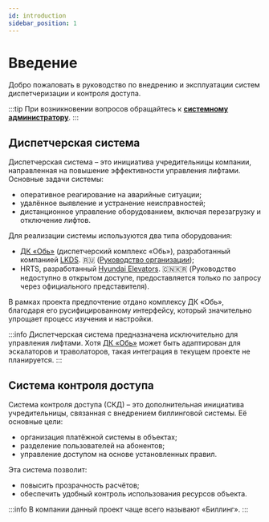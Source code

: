 ```yaml
---
id: introduction
sidebar_position: 1
---
```


# Введение

Добро пожаловать в руководство по внедрению и эксплуатации систем диспетчеризации и контроля доступа.

:::tip
При возникновении вопросов обращайтесь к **[системному администратору](https://wa.me/996777145494)**.
:::

## Диспетчерская система

Диспетчерская система – это инициатива учредительницы компании, направленная на повышение эффективности управления лифтами. Основные задачи системы:
- оперативное реагирование на аварийные ситуации;
- удалённое выявление и устранение неисправностей;
- дистанционное управление оборудованием, включая перезагрузку и отключение лифтов.

Для реализации системы используются два типа оборудования:
- [ДК «Обь»](https://lkds.ru/catalog/dispetcherskiy-kompleks-ob/) (диспетчерский комплекс «Обь»), разработанный компанией [LKDS](https://lkds.ru). 🇷🇺 ([Руководство организации](https://lkds.ru/manual/dk__ob_.htm));
- HRTS, разработанный [Hyundai Elevators](https://www.hyundaielevator.com). 🇨🇳🇰🇷 (Руководство недоступно в открытом доступе, предоставляется только по запросу через официального представителя).

В рамках проекта предпочтение отдано комплексу ДК «Обь», благодаря его русифицированному интерфейсу, который значительно упрощает процесс изучения и настройки.

:::info
Диспетчерская система предназначена исключительно для управления лифтами. Хотя [ДК «Обь»](https://lkds.ru/catalog/dispetcherskiy-kompleks-ob/) может быть адаптирован для эскалаторов и траволаторов, такая интеграция в текущем проекте не планируется.
:::

## Система контроля доступа

Система контроля доступа (СКД) – это дополнительная инициатива учредительницы, связанная с внедрением биллинговой системы. Её основные цели:
- организация платёжной системы в объектах;
- разделение пользователей на абонентов;
- управление доступом на основе установленных правил.

Эта система позволит:
- повысить прозрачность расчётов;
- обеспечить удобный контроль использования ресурсов объекта.

:::info
В компании данный проект чаще всего называют «Биллинг».
:::